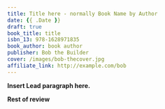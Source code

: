 ```yaml
---
title: Title here - normally Book Name by Author
date: {{ .Date }}
draft: true
book_title: title
isbn_13: 978-1628971835
book_author: book author
publisher: Bob the Builder
cover: /images/bob-thecover.jpg
affiliate_link: http://example.com/bob
---
```



**Insert Lead paragraph here.**

**Rest of review**
